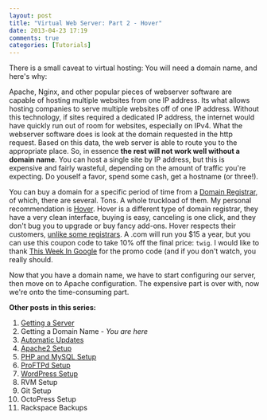 ```yaml
---
layout: post
title: "Virtual Web Server: Part 2 - Hover"
date: 2013-04-23 17:19
comments: true
categories: [Tutorials]
---
```


There is a small caveat to virtual hosting: You will need a domain name, and here's why:

Apache, Nginx, and other popular pieces of webserver software are capable of hosting multiple websites from one IP address. Its what allows hosting companies to serve multiple websites off of one IP address. Without this technology, if sites required a dedicated IP address, the internet would have quickly run out of room for websites, especially on IPv4. What the webserver software does is look at the domain requested in the http request. Based on this data, the web server is able to route you to the appropriate place. So, in essence **the rest will not work well without a domain name**. You can host a single site by IP address, but this is expensive and fairly wasteful, depending on the amount of traffic you're expecting. Do youself a favor, spend some cash, get a hostname (or three!).

You can buy a domain for a specific period of time from a [Domain Registrar](http://en.wikipedia.org/wiki/Domain_name_registrar), of which, there are several. Tons. A whole truckload of them. My personal recommendation is [Hover](https://www.hover.com/). Hover is a different type of domain registrar, they have a very clean interface, buying is easy, canceling is one click, and they don't bug you to upgrade or buy fancy add-ons. Hover respects their customers, [unlike some registrars](http://www.godaddy.com). A .com will run you $15 a year, but you can use this coupon code to take 10% off the final price: `twig`. I would like to thank [This Week In Google](http://twit.tv/twig) for the promo code (and if you don't watch, you really should.

Now that you have a domain name, we have to start configuring our server, then move on to Apache configuration. The expensive part is over with, now we're onto the time-consuming part.

**Other posts in this series:**

1. [Getting a Server](/blog/2013/04/23/virtual-web-server-part-1-rackspace/)
2. Getting a Domain Name _- You are here_
3. [Automatic Updates](/blog/2013/04/23/virtual-web-server-part-3-automatic-updates-in-debian/)
4. [Apache2 Setup](/blog/2013/04/28/virtual-web-server-part-4-apache-web-server/)
5. [PHP and MySQL Setup](/blog/2013/05/02/virtual-web-server-part-5-php-and-mysql-setup/)
6. [ProFTPd Setup](/blog/2013/05/09/virtual-web-server-part-6-proftpd-setup/)
7. [WordPress Setup](/blog/2013/05/09/virtual-web-server-part-7-wordpress-setup/)
8. RVM Setup
9. Git Setup
10. OctoPress Setup
11. Rackspace Backups
